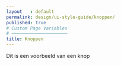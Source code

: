 ```yaml
---
layout   : default
permalink: design/ui-style-guide/knoppen/
published: true
# Custom Page Variables
# ─────────────────────
title: Knoppen
---
```

<div class="btn margin-top">
Dit is een voorbeeld van een knop
</div>